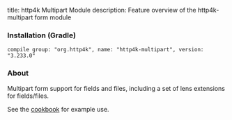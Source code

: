title: http4k Multipart Module
description: Feature overview of the http4k-multipart form module

### Installation (Gradle)
```compile group: "org.http4k", name: "http4k-multipart", version: "3.233.0"```

### About

Multipart form support for fields and files, including a set of lens extensions for fields/files.

See the [cookbook](/cookbook/multipart_forms/) for example use.
